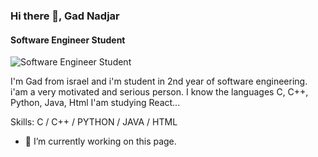 ### Hi there 👋, Gad Nadjar
#### Software Engineer Student
![Software Engineer Student](https://gadnadj.github.io/github-profile-readme-generator/images/banner.png)

I'm Gad from israel and i'm student in 2nd year of software engineering. i'am a very motivated and serious person.
I know the languages C, C++, Python, Java, Html
I'am studying React...

Skills: C / C++ / PYTHON / JAVA / HTML

- 🔭 I’m currently working on this page. 





